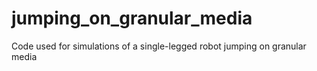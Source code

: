 # jumping_on_granular_media
Code used for simulations of a single-legged robot jumping on granular media
